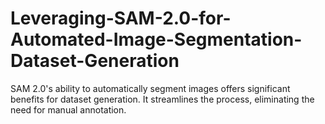 # Leveraging-SAM-2.0-for-Automated-Image-Segmentation-Dataset-Generation
SAM 2.0's ability to automatically segment images offers significant benefits for dataset generation. It streamlines the process, eliminating the need for manual annotation.
